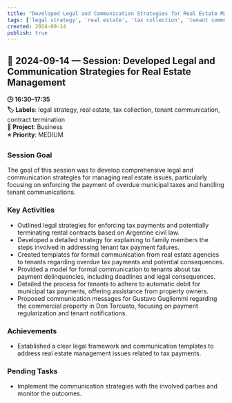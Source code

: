 ```yaml
---
title: "Developed Legal and Communication Strategies for Real Estate Management"
tags: ['legal strategy', 'real estate', 'tax collection', 'tenant communication', 'contract termination']
created: 2024-09-14
publish: true
---
```


## 📅 2024-09-14 — Session: Developed Legal and Communication Strategies for Real Estate Management

**🕒 16:30–17:35**  
**🏷️ Labels**: legal strategy, real estate, tax collection, tenant communication, contract termination  
**📂 Project**: Business  
**⭐ Priority**: MEDIUM  


### Session Goal
The goal of this session was to develop comprehensive legal and communication strategies for managing real estate issues, particularly focusing on enforcing the payment of overdue municipal taxes and handling tenant communications.

### Key Activities
- Outlined legal strategies for enforcing tax payments and potentially terminating rental contracts based on Argentine civil law.
- Developed a detailed strategy for explaining to family members the steps involved in addressing tenant tax payment failures.
- Created templates for formal communication from real estate agencies to tenants regarding overdue tax payments and potential consequences.
- Provided a model for formal communication to tenants about tax payment delinquencies, including deadlines and legal consequences.
- Detailed the process for tenants to adhere to automatic debit for municipal tax payments, offering assistance from property owners.
- Proposed communication messages for Gustavo Gugliemmi regarding the commercial property in Don Torcuato, focusing on payment regularization and tenant notifications.

### Achievements
- Established a clear legal framework and communication templates to address real estate management issues related to tax payments.

### Pending Tasks
- Implement the communication strategies with the involved parties and monitor the outcomes.
